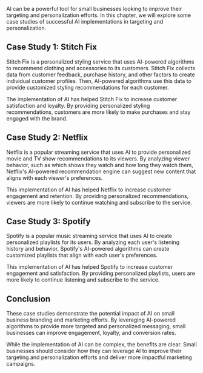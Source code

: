 

AI can be a powerful tool for small businesses looking to improve their targeting and personalization efforts. In this chapter, we will explore some case studies of successful AI implementations in targeting and personalization.

Case Study 1: Stitch Fix
------------------------

Stitch Fix is a personalized styling service that uses AI-powered algorithms to recommend clothing and accessories to its customers. Stitch Fix collects data from customer feedback, purchase history, and other factors to create individual customer profiles. Then, AI-powered algorithms use this data to provide customized styling recommendations for each customer.

The implementation of AI has helped Stitch Fix to increase customer satisfaction and loyalty. By providing personalized styling recommendations, customers are more likely to make purchases and stay engaged with the brand.

Case Study 2: Netflix
---------------------

Netflix is a popular streaming service that uses AI to provide personalized movie and TV show recommendations to its viewers. By analyzing viewer behavior, such as which shows they watch and how long they watch them, Netflix's AI-powered recommendation engine can suggest new content that aligns with each viewer's preferences.

This implementation of AI has helped Netflix to increase customer engagement and retention. By providing personalized recommendations, viewers are more likely to continue watching and subscribe to the service.

Case Study 3: Spotify
---------------------

Spotify is a popular music streaming service that uses AI to create personalized playlists for its users. By analyzing each user's listening history and behavior, Spotify's AI-powered algorithms can create customized playlists that align with each user's preferences.

This implementation of AI has helped Spotify to increase customer engagement and satisfaction. By providing personalized playlists, users are more likely to continue listening and subscribe to the service.

Conclusion
----------

These case studies demonstrate the potential impact of AI on small business branding and marketing efforts. By leveraging AI-powered algorithms to provide more targeted and personalized messaging, small businesses can improve engagement, loyalty, and conversion rates.

While the implementation of AI can be complex, the benefits are clear. Small businesses should consider how they can leverage AI to improve their targeting and personalization efforts and deliver more impactful marketing campaigns.
